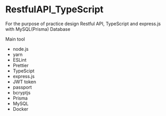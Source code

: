 # RestfulAPI_TypeScript

For the purpose of practice design Restful API, TypeScript and express.js with MySQL(Prisma) Database

Main tool
* node.js
* yarn
* ESLint
* Prettier
* TypeScipt
* express.js
* JWT token
* passport
* bcryptjs
* Prisma
* MySQL
* Docker
